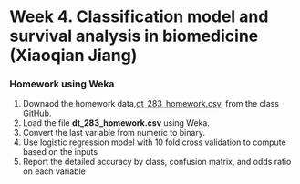 # Week 4. Classification model and survival analysis in biomedicine (Xiaoqian Jiang)


### Homework using Weka

1. Downaod the homework data,[dt_283_homework.csv](https://github.com/jihoonkim/MED263/raw/master/week4/dt_283_homework.csv), from the class GitHub.
2. Load the file **dt_283_homework.csv** using Weka.
3. Convert the last variable from numeric to binary.
4. Use logistic regression model with 10 fold cross validation to compute based on the inputs
5. Report the detailed accuracy by class, confusion matrix, and odds ratio on each variable

